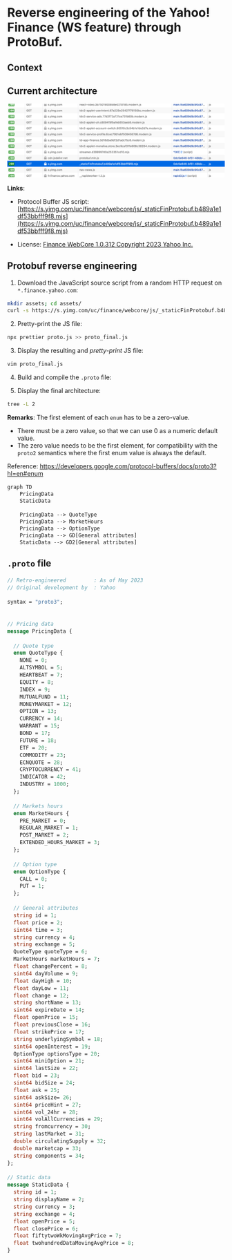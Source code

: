 # Reverse engineering of the Yahoo! Finance (WS feature) through ProtoBuf.


## Context


## Current architecture



<img src="https://raw.githubusercontent.com/lcsrodriguez/articles/main/articles/reverse-engineering-yahoo-finance-protobuf/img/http-request.png">

**Links**:
- Protocol Buffer JS script: [https://s.yimg.com/uc/finance/webcore/js/_staticFinProtobuf.b489a1e1df53bbfff9f8.mjs](https://s.yimg.com/uc/finance/webcore/js/_staticFinProtobuf.b489a1e1df53bbfff9f8.mjs)

- License: [Finance WebCore 1.0.312 Copyright 2023 Yahoo Inc.](https://s.yimg.com/uc/finance/webcore/js/_staticFinProtobuf.b489a1e1df53bbfff9f8.mjs.LICENSE.txt)

## Protobuf reverse engineering


1. Download the JavaScript source script from a random HTTP request on `*.finance.yahoo.com`:
```bash
mkdir assets; cd assets/
curl -s https://s.yimg.com/uc/finance/webcore/js/_staticFinProtobuf.b489a1e1df53bbfff9f8.mjs > proto.js
```
2. Pretty-print the JS file:
```bash
npx prettier proto.js >> proto_final.js
```

3. Display the resulting and *pretty-print* JS file:
```bash
vim proto_final.js
```

4. Build and compile the `.proto` file:


5. Display the final architecture:
```bash
tree -L 2
```

**Remarks**: The first element of each `enum` has to be a zero-value.
- There must be a zero value, so that we can use 0 as a numeric default value.
- The zero value needs to be the first element, for compatibility with the `proto2`
    semantics where the first enum value is always the default.

Reference: https://developers.google.com/protocol-buffers/docs/proto3?hl=en#enum

```mermaid
graph TD
    PricingData
    StaticData

    PricingData --> QuoteType
    PricingData --> MarketHours
    PricingData --> OptionType
    PricingData --> GD[General attributes] 
    StaticData --> GD2[General attributes] 
```

## `.proto` file

```protobuf
// Retro-engineered         : As of May 2023
// Original development by  : Yahoo

syntax = "proto3";


// Pricing data
message PricingData {

  // Quote type
  enum QuoteType {
    NONE = 0;
    ALTSYMBOL = 5;
    HEARTBEAT = 7;
    EQUITY = 8;
    INDEX = 9;
    MUTUALFUND = 11;
    MONEYMARKET = 12;
    OPTION = 13;
    CURRENCY = 14;
    WARRANT = 15;
    BOND = 17;
    FUTURE = 18;
    ETF = 20;
    COMMODITY = 23;
    ECNQUOTE = 28;
    CRYPTOCURRENCY = 41;
    INDICATOR = 42;
    INDUSTRY = 1000;
  };

  // Markets hours
  enum MarketHours {
    PRE_MARKET = 0;
    REGULAR_MARKET = 1;
    POST_MARKET = 2;
    EXTENDED_HOURS_MARKET = 3;
  };

  // Option type
  enum OptionType {
    CALL = 0;
    PUT = 1;
  };

  // General attributes
  string id = 1;
  float price = 2;
  sint64 time = 3;
  string currency = 4;
  string exchange = 5;
  QuoteType quoteType = 6;
  MarketHours marketHours = 7;
  float changePercent = 8;
  sint64 dayVolume = 9;
  float dayHigh = 10;
  float dayLow = 11;
  float change = 12;
  string shortName = 13;
  sint64 expireDate = 14;
  float openPrice = 15;
  float previousClose = 16;
  float strikePrice = 17;
  string underlyingSymbol = 18;
  sint64 openInterest = 19;
  OptionType optionsType = 20;
  sint64 miniOption = 21;
  sint64 lastSize = 22;
  float bid = 23;
  sint64 bidSize = 24;
  float ask = 25;
  sint64 askSize= 26;
  sint64 priceHint = 27;
  sint64 vol_24hr = 28;
  sint64 volAllCurrencies = 29;
  string fromcurrency = 30;
  string lastMarket = 31;
  double circulatingSupply = 32;
  double marketcap = 33;
  string components = 34;
};

// Static data
message StaticData {
  string id = 1;
  string displayName = 2;
  string currency = 3;
  string exchange = 4;
  float openPrice = 5;
  float closePrice = 6;
  float fiftytwoWkMovingAvgPrice = 7;
  float twohundredDataMovingAvgPrice = 8;
}
```